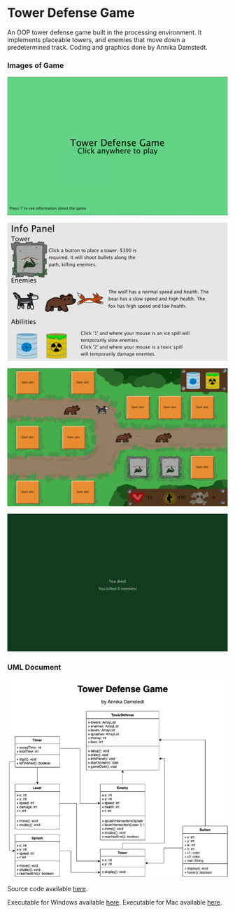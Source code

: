 # Tower Defense Game
An OOP tower defense game built in the processing environment. It implements placeable towers, and enemies that move down a predetermined track. Coding and graphics done by Annika Damstedt.

### Images of Game
![Start Screen](https://github.com/acdamstedt/FinalProject/blob/gh-pages/images/StartScreen.png?raw=true)

![Info Panel](https://github.com/acdamstedt/FinalProject/blob/gh-pages/images/InfoPanel.png?raw=true)

![Game Screen](https://github.com/acdamstedt/FinalProject/blob/gh-pages/images/GameScreen.png?raw=true)

![Game Over](https://github.com/acdamstedt/FinalProject/blob/gh-pages/images/GameOver.png?raw=true)

### UML Document
![Image of UML doc](https://github.com/acdamstedt/FinalProject/blob/gh-pages/images/TowerDefenseUML.png?raw=true)

Source code available [here](https://github.com/acdamstedt/FinalProject/tree/gh-pages/src/TowerDefenseGame).

Executable for Windows available [here](https://github.com/acdamstedt/FinalProject/blob/gh-pages/src/TowerDefenseGame/application.windows64.zip). Executable for Mac available [here](https://github.com/acdamstedt/FinalProject/blob/gh-pages/src/TowerDefenseGame/application.macosx.zip).
